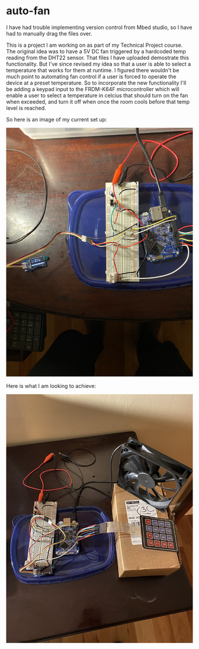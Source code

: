 # auto-fan
I have had trouble implementing version control from Mbed studio, so I have had to manually drag the files over. 

This is a project I am working on as part of my Technical Project course. The original idea was to have a 5V DC fan triggered by a hardcoded temp
reading from the DHT22 sensor. That files I have uploaded demostrate this functionality. But I've since revised my idea so that a user is able to select a temperature that works for them at runtime. I figured there wouldn't be much point to automating fan control if a user is forced to operate the device at a preset temperature. So to incorporate the new functionality I'll be adding a keypad input to the FRDM-K64F microcontroller which will enable a user to select a temperature in celcius that should turn on the fan when exceeded, and turn it off when once the room cools before that temp level is reached.  

So here is an image of my current set up:

![](images/auto-fan-current.jpg)

Here is what I am looking to achieve:

![](images/auto-fan-final.jpg)
